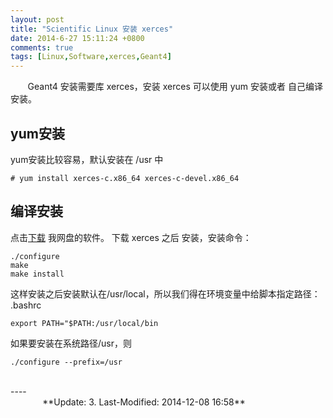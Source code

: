 ```yaml
---
layout: post
title: "Scientific Linux 安装 xerces"
date: 2014-6-27 15:11:24 +0800
comments: true
tags: [Linux,Software,xerces,Geant4]
---
```


&#160; &#160; &#160; &#160;Geant4 安装需要库 xerces，安装 xerces 可以使用 yum 安装或者 自己编译安装。
<!--more-->
## yum安装
yum安装比较容易，默认安装在 /usr 中
~~~
# yum install xerces-c.x86_64 xerces-c-devel.x86_64
~~~

## 编译安装
点击[下载](http://share.weiyun.com/ea772fdbac75aa714d364b6b9afafcb8) 我网盘的软件。
下载 xerces 之后 安装，安装命令：
~~~
./configure
make
make install
~~~

这样安装之后安装默认在/usr/local，所以我们得在环境变量中给脚本指定路径：
.bashrc
~~~
export PATH="$PATH:/usr/local/bin
~~~
  
如果要安装在系统路径/usr，则
~~~
./configure --prefix=/usr
~~~

<br />
----
&#160; &#160; &#160; &#160; &#160; &#160; &#160; &#160; &#160; &#160; &#160; &#160; &#160; &#160; &#160; &#160; &#160; &#160; &#160; &#160; &#160; &#160; &#160; &#160; &#160; &#160; &#160; &#160; &#160; &#160; &#160; &#160; &#160; &#160; &#160; &#160; &#160; &#160; &#160; &#160; &#160; &#160; &#160; &#160; &#160; &#160; &#160; &#160; &#160; &#160; &#160; &#160; &#160; &#160; &#160; &#160; &#160; &#160; &#160; &#160; &#160; &#160; &#160; &#160; &#160; &#160; &#160;**Update: 3. Last-Modified: 2014-12-08 16:58**
